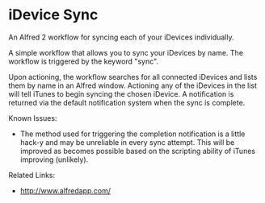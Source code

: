 iDevice Sync
====

An Alfred 2 workflow for syncing each of your iDevices individually.


A simple workflow that allows you to sync your iDevices by name. The workflow is triggered by the keyword "sync".

Upon actioning, the workflow searches for all connected iDevices and lists them by name in an Alfred window. Actioning any of the iDevices in the list will tell iTunes to begin syncing the chosen iDevice. A notification is returned via the default notification system when the sync is complete.

Known Issues:
- The method used for triggering the completion notification is a little hack-y and may be unreliable in every sync attempt. This will be improved as becomes possible based on the scripting ability of iTunes improving (unlikely).

Related Links:
- http://www.alfredapp.com/ 

